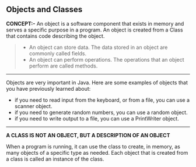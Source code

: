 ## Objects and Classes

**CONCEPT:-** An object is a software component that exists in memory and
serves a specific purpose in a program. An object is created from a Class
that contains code describing the object.

> - An object can store data. The data stored in an object are commonly called fields.
> - An object can perform operations. The operations that an object perform are called methods.

---

Objects are very important in Java. Here are some examples of objects that you have previously learned about:

- if you need to read input from the keyboard, or from a file, you can use a scanner object.
- if you need to generate random numbers, you can use a random object.
- if you need to write output to a file, you can use a PrintWriter object.

---

**A CLASS IS NOT AN OBJECT, BUT A DESCRIPTION OF AN OBJECT**

When a program is running, it can use the class to create, in memory, as many objects of a specific type as needed. Each object that is created from a class is called an instance of the class.